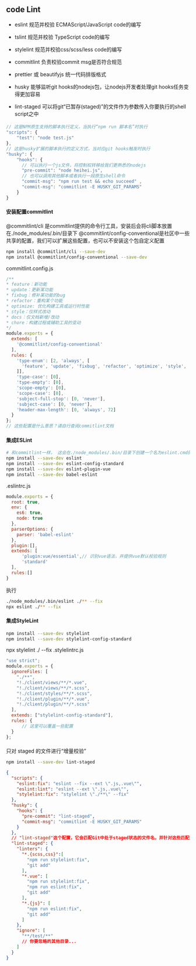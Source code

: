 ## code Lint
- eslint 规范并校验 ECMAScript/JavaScript code的编写
- tslint 规范并校验 TypeScript code的编写
- stylelint 规范并校验css/scss/less code的编写
- commitlint 负责校验commit msg是否符合规范
- prettier 或 beautifyjs 统一代码排版格式

- husky 能够监听git hooks的nodejs包，让nodejs开发者处理git hooks任务变得更加容易
- lint-staged 可以将git“已暂存(staged)”的文件作为参数传入你要执行的shell script之中

#### 
```js
// 这是NPM原生支持的脚本执行定义，当执行“npm run 脚本名”时执行
"scripts": {
    "test": "node test.js"
},
// 这是husky扩展的脚本执行的定义方式，当对应git hooks触发时执行
"husky": {
    "hooks": {
      // 可以执行一个js文件，将控制权转移给我们更熟悉的nodejs
      "pre-commit": "node heihei.js", 
      // 也可以调用其他脚本或者执行一段原生shell命令
      "commit-msg": "npm run test && echo succeed" ,
      "commit-msg": "commitlint -E HUSKY_GIT_PARAMS" 
    }
}
```

#### 安装配置commitlint
@commitlint/cli 是commitlint提供的命令行工具，安装后会将cli脚本放置在./node_modules/.bin/目录下
@commitlint/config-conventional是社区中一些共享的配置，我们可以扩展这些配置，也可以不安装这个包自定义配置
```sh
npm install @commitlint/cli --save-dev  
npm install @commitlint/config-conventional --save-dev
```
commitlint.config.js
```js
/**
* feature：新功能
* update：更新某功能
* fixbug：修补某功能的bug
* refactor：重构某个功能
* optimize: 优化构建工具或运行时性能
* style：仅样式改动
* docs：仅文档新增/改动
* chore：构建过程或辅助工具的变动
*/
module.exports = {
  extends: [
    '@commitlint/config-conventional'
  ],
  rules: {
    'type-enum': [2, 'always', [
      'feature', 'update', 'fixbug', 'refactor', 'optimize', 'style', 'docs', 'chore'
    ]],
    'type-case': [0],
    'type-empty': [0],
    'scope-empty': [0],
    'scope-case': [0],
    'subject-full-stop': [0, 'never'],
    'subject-case': [0, 'never'],
    'header-max-length': [0, 'always', 72]
  }
};
// 这些配置是什么意思？请自行查阅commitlint文档
```
#### 集成ESLint
```sh
# 和commitlint一样， 这会在./node_modules/.bin/目录下创建一个名为eslint.cmd的执行脚本（在windows系统下生成的是cmd脚本，在linux下就是sh脚本咯，这由nodejs自动帮你处理），eslint.cmd是eslint包提供的cli工具。
npm install --save-dev eslint
npm install --save-dev eslint-config-standard
npm install --save-dev eslint-plugin-vue
npm install --save-dev babel-eslint
```
.eslintrc.js
```js
module.exports = {
  root: true,
  env: {
    es6: true,
    node: true
  },
  parserOptions: {
    parser: 'babel-eslint'
  },
  plugin:[],
  extends: [
      'plugin:vue/essential',// 识别vue语法，并提供vue默认校验规则
      'standard'
  ],
  rules:[]
}
```
执行
```sh
./node_modules/.bin/eslint ./** --fix
npx eslint ./** --fix
```
#### 集成StyleLint
```sh
npm install --save-dev stylelint
npm install --save-dev stylelint-config-standard
```
npx stylelint ./ --fix
.stylelintrc.js
```js
"use strict";
module.exports = {
  ignoreFiles: [
    "./**",
    "!./client/views/**/*.vue",
    "!./client/views/**/*.scss",
    "!./client/styles/**/*.scss",
    "!./client/plugin/**/*.vue",
    "!./client/plugin/**/*.scss"
  ],
  extends: ["stylelint-config-standard"],
  rules: {
      // 这里可以覆盖一些配置
  }
};
```
####
只对 staged 的文件进行“增量校验”
```sh
npm install --save-dev lint-staged
```
```json
{
  "scripts": {
    "eslint:fix": "eslint --fix --ext \".js,.vue\"",
    "eslint:lint": "eslint --ext \".js,.vue\"",
    "stylelint:fix": "stylelint \"./**\" --fix"
  },
  "husky": {
    "hooks": {
      "pre-commit": "lint-staged",
      "commit-msg": "commitlint -E HUSKY_GIT_PARAMS"
    }
  },
  // "lint-staged"这个配置，它会匹配Git中处于staged状态的文件名，并针对这些匹配到的文件执行相对应的脚本，以vue文件为例，它会你在执行git commit -m 'test'时，依次执行npm run stylelint:fix、npm run eslint:fix 和 git add，如果没有错误或者错误能被自动修复(--fix)， 则会将改动自动add 将修复后的代码加入 git staged, 继续进行commitlint的校验，若全部通过，才会生成一个新的commit
  "lint-staged": {
    "linters": {
      "*.{scss,css}":[
        "npm run stylelint:fix",
        "git add"
      ],
      "*.vue": [
        "npm run stylelint:fix",
        "npm run eslint:fix",
        "git add"
      ],
      "*.{js}": [
        "npm run eslint:fix",
        "git add"
      ]
    },
    "ignore": [
      "**/test/**"
      // 你要忽略的其他目录...
    ]
  }
}
```